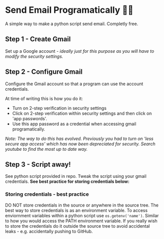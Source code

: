 # Send Email Programatically 📧🔥
A simple way to make a python script send email. Completly free.

## Step 1 - Create Gmail
Set up a Google account - *ideally just for this purpose as you will have to modify the security settings.*

## Step 2 - Configure Gmail
Configure the Gmail account so that a program can use the account credentials.

At time of writing this is how you do it:
- Turn on 2-step verification in security settings
- Click on 2-step verification within security settings and then click on 'app passwords'.
- Use this app password as a credential when accessing gmail programatically.

*Note: The way to do this has evolved. Previously you had to turn on 'less secure app access' which has now been depreciated for security. Search youtube to find the most up to date way.*

## Step 3 - Script away!
See python script provided in repo.
Tweak the script using your gmail credentials. **See best practice for storing credentials below:**

### Storing credentials - best practice
DO NOT store credentials in the source or anywhere in the source tree.
The best way to store credentials is as an environment variable. To access enviornment variables within a python script use `os.getenv('name')`. Similar to how you would access the PATH environment variable.
If you really wish to store the credentials do it outside the source tree to avoid accidental leaks - e.g. accidentally pushing to GitHub.
